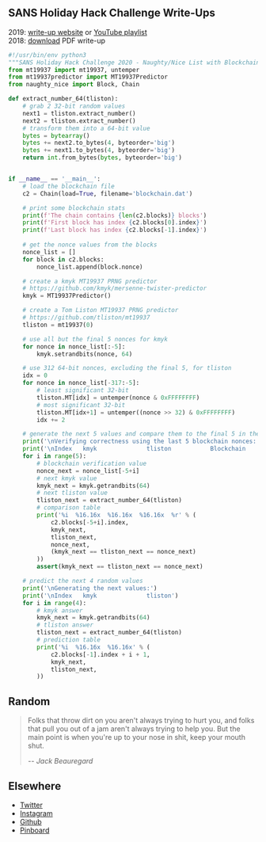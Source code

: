 ## SANS Holiday Hack Challenge Write-Ups

2019: [write-up website](https://n00.be/HolidayHackChallenge2019/) or [YouTube playlist](https://www.youtube.com/playlist?list=PLkC9YoWVx3xKJgL7TrBsjmy8triY9RDjC)  
2018: [download](files/CraHan%20-%20KringleCon%202018%20writeup.pdf) PDF write-up

```python
#!/usr/bin/env python3
"""SANS Holiday Hack Challenge 2020 - Naughty/Nice List with Blockchain Investigation Part 1"""
from mt19937 import mt19937, untemper
from mt19937predictor import MT19937Predictor
from naughty_nice import Block, Chain

def extract_number_64(tliston):
    # grab 2 32-bit random values
    next1 = tliston.extract_number()
    next2 = tliston.extract_number()
    # transform them into a 64-bit value
    bytes = bytearray()
    bytes += next2.to_bytes(4, byteorder='big')
    bytes += next1.to_bytes(4, byteorder='big')
    return int.from_bytes(bytes, byteorder='big')


if __name__ == '__main__':
    # load the blockchain file
    c2 = Chain(load=True, filename='blockchain.dat')

    # print some blockchain stats
    print(f'The chain contains {len(c2.blocks)} blocks')
    print(f'First block has index {c2.blocks[0].index}')
    print(f'Last block has index {c2.blocks[-1].index}')
    
    # get the nonce values from the blocks
    nonce_list = []
    for block in c2.blocks:
        nonce_list.append(block.nonce)

    # create a kmyk MT19937 PRNG predictor 
    # https://github.com/kmyk/mersenne-twister-predictor
    kmyk = MT19937Predictor()

    # create a Tom Liston MT19937 PRNG predictor 
    # https://github.com/tliston/mt19937
    tliston = mt19937(0)

    # use all but the final 5 nonces for kmyk
    for nonce in nonce_list[:-5]:
        kmyk.setrandbits(nonce, 64)

    # use 312 64-bit nonces, excluding the final 5, for tliston
    idx = 0
    for nonce in nonce_list[-317:-5]:
        # least significant 32-bit
        tliston.MT[idx] = untemper(nonce & 0xFFFFFFFF)
        # most significant 32-bit
        tliston.MT[idx+1] = untemper((nonce >> 32) & 0xFFFFFFFF)
        idx += 2

    # generate the next 5 values and compare them to the final 5 in the blockchain
    print('\nVerifying correctness using the last 5 blockchain nonces:')
    print('\nIndex   kmyk              tliston           Blockchain        Check')
    for i in range(5):
        # blockchain verification value
        nonce_next = nonce_list[-5+i]
        # next kmyk value
        kmyk_next = kmyk.getrandbits(64)
        # next tliston value
        tliston_next = extract_number_64(tliston)
        # comparison table
        print('%i  %16.16x  %16.16x  %16.16x  %r' % (
            c2.blocks[-5+i].index,
            kmyk_next,
            tliston_next,
            nonce_next,
            (kmyk_next == tliston_next == nonce_next)
        ))
        assert(kmyk_next == tliston_next == nonce_next)

    # predict the next 4 random values
    print('\nGenerating the next values:')
    print('\nIndex   kmyk              tliston')
    for i in range(4):
        # kmyk answer
        kmyk_next = kmyk.getrandbits(64)
        # tliston answer
        tliston_next = extract_number_64(tliston)
        # prediction table
        print('%i  %16.16x  %16.16x' % (
            c2.blocks[-1].index + i + 1,
            kmyk_next,
            tliston_next,
        ))
```

## Random

> Folks that throw dirt on you aren't always trying to hurt you, and folks that pull you out of a jam aren't always trying to help you. But the main point is when you're up to your nose in shit, keep your mouth shut.
> 
> -- <cite>Jack Beauregard</cite>

## Elsewhere

- [Twitter](https://www.twitter.com/crahan)
- [Instagram](https://instagram.com/crahan)
- [Github](https://github.com/crahan)
- [Pinboard](https://pinboard.in/u:crahan)
